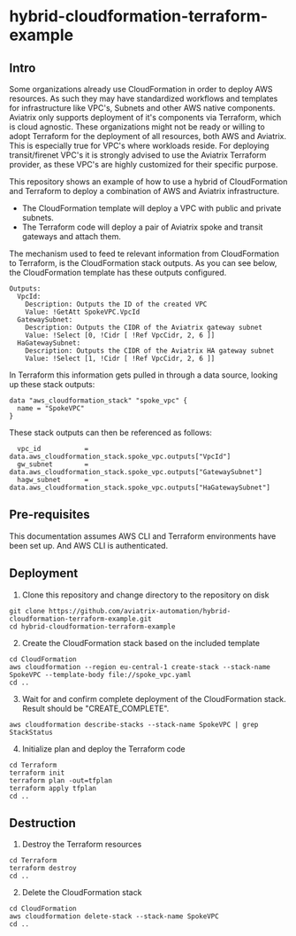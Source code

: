 # hybrid-cloudformation-terraform-example

## Intro
Some organizations already use CloudFormation in order to deploy AWS resources. As such they may have standardized workflows and templates for infrastructure like VPC's, Subnets and other AWS native components.
Aviatrix only supports deployment of it's components via Terraform, which is cloud agnostic. These organizations might not be ready or willing to adopt Terraform for the deployment of all resources, both AWS and Aviatrix. This is especially true for VPC's where workloads reside. For deploying transit/firenet VPC's it is strongly advised to use the Aviatrix Terraform provider, as these VPC's are highly customized for their specific purpose.

This repository shows an example of how to use a hybrid of CloudFormation and Terraform to deploy a combination of AWS and Aviatrix infrastructure.

- The CloudFormation template will deploy a VPC with public and private subnets.
- The Terraform code will deploy a pair of Aviatrix spoke and transit gateways and attach them.

The mechanism used to feed te relevant information from CloudFormation to Terraform, is the CloudFormation stack outputs. As you can see below, the CloudFormation template has these outputs configured.
```
Outputs:
  VpcId:
    Description: Outputs the ID of the created VPC
    Value: !GetAtt SpokeVPC.VpcId
  GatewaySubnet:
    Description: Outputs the CIDR of the Aviatrix gateway subnet
    Value: !Select [0, !Cidr [ !Ref VpcCidr, 2, 6 ]]
  HaGatewaySubnet:
    Description: Outputs the CIDR of the Aviatrix HA gateway subnet
    Value: !Select [1, !Cidr [ !Ref VpcCidr, 2, 6 ]]
```

In Terraform this information gets pulled in through a data source, looking up these stack outputs:
```
data "aws_cloudformation_stack" "spoke_vpc" {
  name = "SpokeVPC"
}
```

These stack outputs can then be referenced as follows:
```
  vpc_id           = data.aws_cloudformation_stack.spoke_vpc.outputs["VpcId"]
  gw_subnet        = data.aws_cloudformation_stack.spoke_vpc.outputs["GatewaySubnet"]
  hagw_subnet      = data.aws_cloudformation_stack.spoke_vpc.outputs["HaGatewaySubnet"]
```  

## Pre-requisites
This documentation assumes AWS CLI and Terraform environments have been set up. And AWS CLI is authenticated.

## Deployment
1. Clone this repository and change directory to the repository on disk
```
git clone https://github.com/aviatrix-automation/hybrid-cloudformation-terraform-example.git
cd hybrid-cloudformation-terraform-example
```
2. Create the CloudFormation stack based on the included template
```
cd CloudFormation
aws cloudformation --region eu-central-1 create-stack --stack-name SpokeVPC --template-body file://spoke_vpc.yaml
cd ..
```
3. Wait for and confirm complete deployment of the CloudFormation stack. Result should be "CREATE_COMPLETE".
```
aws cloudformation describe-stacks --stack-name SpokeVPC | grep StackStatus
```
4. Initialize plan and deploy the Terraform code
```
cd Terraform
terraform init
terraform plan -out=tfplan
terraform apply tfplan
cd ..
```

## Destruction
1. Destroy the Terraform resources
```
cd Terraform
terraform destroy
cd ..
```
2. Delete the CloudFormation stack
```
cd CloudFormation
aws cloudformation delete-stack --stack-name SpokeVPC
cd ..
```